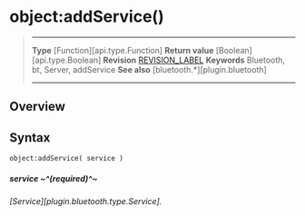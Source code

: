 # object:addService()

> --------------------- ------------------------------------------------------------------------------------------
> __Type__              [Function][api.type.Function]
> __Return value__      [Boolean][api.type.Boolean]
> __Revision__          [REVISION_LABEL](REVISION_URL)
> __Keywords__          Bluetooth, bt, Server, addService
> __See also__          [bluetooth.*][plugin.bluetooth]
> --------------------- ------------------------------------------------------------------------------------------

## Overview

## Syntax

	object:addService( service )

##### service ~^(required)^~
_[Service][plugin.bluetooth.type.Service]._